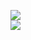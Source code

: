 [![](https://img.shields.io/badge/Made%20With-Github%20Spray-lightgrey.svg?style=for-the-badge&logo=github)](https://github.com/Annihil/github-spray#20381)  
[![](https://i.imgur.com/2DrTn0Z.gif)](https://github.com/Annihil/github-spray)
